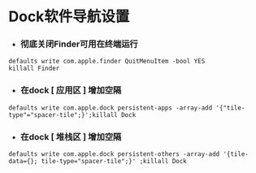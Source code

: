 # Dock软件导航设置

* ### 彻底关闭Finder可用在终端运行

```
defaults write com.apple.finder QuitMenuItem -bool YES
killall Finder
```

* ### 在dock \[ 应用区 \] 增加空隔

```
defaults write com.apple.dock persistent-apps -array-add '{"tile-type"="spacer-tile";}';killall Dock
```

* ### 在dock \[ 堆栈区 \] 增加空隔

```
defaults write com.apple.dock persistent-others -array-add '{tile-data={}; tile-type="spacer-tile";}' ;killall Dock
```



